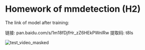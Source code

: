 # Homework of mmdetection (H2)

The link of model after training:

链接: pan.baidu.com/s/1m18fDjfHr_zZ6HEkPWnlRw 提取码: t8ls

![test_video_masked](https://raw.githubusercontent.com/0CBH0/openmm_class/main/H2/test_video_masked.gif)
